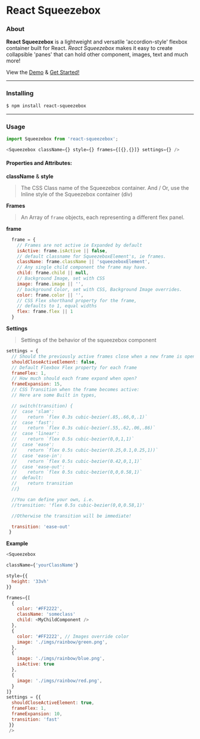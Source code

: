 # React Squeezebox

### About

**React Squeezebox** is a lightweight and versatile 'accordion-style' flexbox container built for React. *React Squeezebox* makes it easy to create collapsible 'panes' that can hold other component, images, text and much more!


View the [Demo]() & [Get Started!]()
___

### Installing

```bash
$ npm install react-squeezebox
```
____

### Usage

```js
import Squeezebox from 'react-squeezebox';

<Squeezebox className={} style={} frames={[{},{}]} settings={} />
```

#### Properties and Attributes:
**className** & **style**
> The CSS Class name of the Squeezebox container.
> And / Or,
> use the Inline style of the Squeezebox container (div)


**Frames**
> An Array of `frame` objects, each representing a different flex panel.

**frame**

```js
  frame = {
    // Frames are not active ie Expanded by default
    isActive: frame.isActive || false,
    // default classname for SqueezeboxElement's, ie frames.
    className: frame.className || 'squeezeboxElement',
    // Any single child component the frame may have.
    child: frame.child || null,
    // Background Image, set with CSS
    image: frame.image || '',
    // background Color, set with CSS, Background Image overrides.
    color: frame.color || '',
    // CSS Flex shorthand property for the frame,
    // defaults to 1, equal widths
    flex: frame.flex || 1
  }
  ```

**Settings**
> Settings of the behavior of the squeezebox component

```js
settings = {
  // Should the previously active frames close when a new frame is opened ?
  shouldCloseActiveElement: false,
  // Default Flexbox Flex property for each frame
  frameFlex: 1,
  // How much should each frame expand when open?
  frameExpansion: 15,
  // CSS Transition when the frame becomes active:
  // Here are some Built in types,

  // switch(transition) {
  //  case 'slam':
  //    return `flex 0.3s cubic-bezier(.85,.66,0,.1)`
  //  case 'fast':
  //    return `flex 0.3s cubic-bezier(.55,.62,.06,.86)`
  //  case 'linear':
  //    return `flex 0.5s cubic-bezier(0,0,1,1)`
  //  case 'ease':
  //    return `flex 0.5s cubic-bezier(0.25,0.1,0.25,1))`
  //  case 'ease-in':
  //    return `flex 0.5s cubic-bezier(0.42,0,1,1)`
  //  case 'ease-out':
  //    return `flex 0.5s cubic-bezier(0,0,0.58,1)`
  //  default:
  //    return transition
  //}

  //You can define your own, i.e.
  //transition: 'flex 0.5s cubic-bezier(0,0,0.58,1)'

  //Otherwise the transition will be immediate!

  transition: 'ease-out'
 }
```


**Example**
```js
<Squeezebox

className={'yourClassName'}

style={{
  height: '33vh'
}}

frames={[
  {
    color: '#FF2222',
    className: 'someclass'
    child: <MyChildComponent />
  },
  {
    color: '#FF2222', // Images override color
    image: './imgs/rainbow/green.png',
  },
  {
    image: './imgs/rainbow/blue.png',
    isActive: true
  },
  {
    image: './imgs/rainbow/red.png',
  }
]}
settings = {{
  shouldCloseActiveElement: true,
  frameFlex: 1,
  frameExpansion: 10,
  transition: 'fast'
 }}
 />

```
